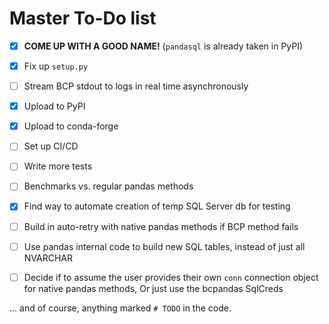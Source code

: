 # Master To-Do list

- [x] **COME UP WITH A GOOD NAME!** (`pandasql` is already taken in PyPI)
- [x] Fix up `setup.py`
- [ ] Stream BCP stdout to logs in real time asynchronously
- [x] Upload to PyPI
- [x] Upload to conda-forge
- [ ] Set up CI/CD
- [ ] Write more tests
- [ ] Benchmarks vs. regular pandas methods
- [x] Find way to automate creation of temp SQL Server db for testing
- [ ] Build in auto-retry with native pandas methods if BCP method fails
- [ ] Use pandas internal code to build new SQL tables, instead of just all NVARCHAR
- [ ] Decide if to assume the user provides their own `conn` connection object for native pandas methods,
        Or just use the bcpandas SqlCreds


... and of course, anything marked `# TODO` in the code.
